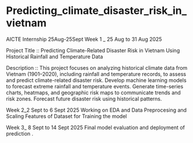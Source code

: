 # Predicting_climate_disaster_risk_in_vietnam
AICTE Internship 25Aug-25Sept
Week 1 _ 25 Aug to 31 Aug 2025

Project Title :: Predicting Climate-Related Disaster Risk in Vietnam Using Historical Rainfall and Temperature Data 

Description :: This project focuses on analyzing historical climate data from Vietnam (1901–2020), including rainfall and temperature records, to assess and predict climate-related disaster risk. Develop machine learning models to forecast extreme rainfall and temperature events. Generate time-series charts, heatmaps, and geographic risk maps to communicate trends and risk zones. Forecast future disaster risk using historical patterns.


Week 2_2 Sept to 6 Sept 2025
Working on EDA and Data Preprocesing and Scaling Features of Dataset for Training the model 


Week 3_ 8 Sept to 14 Sept 2025
Final model evaluation and deployment of prediction .
